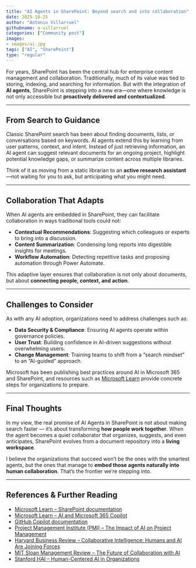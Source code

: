 ```yaml
---
title: "AI Agents in SharePoint: Beyond search and into collaboration"
date: 2025-10-25
author: "Antonio Villarruel"
githubname: a-villarruel
categories: ["Community post"]
images:
- images/ai.jpg
tags: ["AI", "SharePoint"]
type: "regular"
---
```


For years, SharePoint has been the central hub for enterprise content management and collaboration. Traditionally, much of its value was tied to storing, indexing, and searching for information. But with the integration of **AI agents**, SharePoint is stepping into a new era—one where knowledge is not only accessible but **proactively delivered and contextualized**.

---

## From Search to Guidance

Classic SharePoint search has been about finding documents, lists, or conversations based on keywords. AI agents extend this by learning from user patterns, context, and intent. Instead of just retrieving information, an AI agent can suggest relevant documents for an ongoing project, highlight potential knowledge gaps, or summarize content across multiple libraries.

Think of it as moving from a static librarian to an **active research assistant**—not waiting for you to ask, but anticipating what you might need.

---

## Collaboration That Adapts

When AI agents are embedded in SharePoint, they can facilitate collaboration in ways traditional tools could not:

- **Contextual Recommendations**: Suggesting which colleagues or experts to bring into a discussion.  
- **Content Summarization**: Condensing long reports into digestible insights for meetings.  
- **Workflow Automation**: Detecting repetitive tasks and proposing automation through Power Automate.  

This adaptive layer ensures that collaboration is not only about documents, but about **connecting people, context, and action**.

---

## Challenges to Consider

As with any AI adoption, organizations need to address challenges such as:

- **Data Security & Compliance**: Ensuring AI agents operate within governance policies.  
- **User Trust**: Building confidence in AI-driven suggestions without overwhelming users.  
- **Change Management**: Training teams to shift from a “search mindset” to an “AI-guided” approach.  

Microsoft has been publishing best practices around AI in Microsoft 365 and SharePoint, and resources such as [Microsoft Learn](https://learn.microsoft.com/sharepoint/) provide concrete steps for organizations to prepare.

---

## Final Thoughts

In my view, the real promise of AI Agents in SharePoint is not about making search faster — it’s about transforming **how people work together**. When the agent becomes a quiet collaborator that organizes, suggests, and even anticipates, SharePoint evolves from a document repository into a **living workspace**.  

I believe the organizations that succeed won’t be the ones with the smartest agents, but the ones that manage to **embed those agents naturally into human collaboration**. That’s the frontier we’re stepping into.

---

## References & Further Reading

- [Microsoft Learn – SharePoint documentation](https://learn.microsoft.com/sharepoint/)  
- [Microsoft Learn – AI and Microsoft 365 Copilot](https://learn.microsoft.com/microsoft-365-copilot/)  
- [GitHub Copilot documentation](https://docs.github.com/en/copilot)  
- [Project Management Institute (PMI) – The Impact of AI on Project Management](https://www.pmi.org/learning/library/artificial-intelligence-project-management-12141)  
- [Harvard Business Review – Collaborative Intelligence: Humans and AI Are Joining Forces](https://hbr.org/2018/07/collaborative-intelligence-humans-and-ai-are-joining-forces)  
- [MIT Sloan Management Review – The Future of Collaboration with AI](https://sloanreview.mit.edu/article/ai-and-the-future-of-collaboration/)  
- [Stanford HAI – Human-Centered AI in Organizations](https://hai.stanford.edu/research/organizational-ai)  
